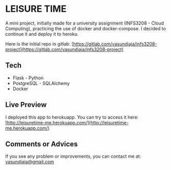 # LEISURE TIME
A mini project, initially made for a university assignment (INFS3208 - Cloud Computing), practicing the use of docker and docker-compose. I decided to continue it and deploy it to heroku.

Here is the initial repo in gitlab: [https://gitlab.com/vasundjaja/infs3208-project](https://gitlab.com/vasundjaja/infs3208-project)

## Tech
- Flask - Python
- PostgreSQL - SQLAlchemy
- Docker

## Live Preview
I deployed this app to herokuapp. You can try to access it here:
[http://leisuretime-me.herokuapp.com/](http://leisuretime-me.herokuapp.com/)

## Comments or Advices
If you see any problem or improvements, you can contact me at:
[vasundjaja@gmail.com](mailto:vasundjaja@gmail.com)
